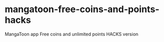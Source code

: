 # mangatoon-free-coins-and-points-hacks
MangaToon app Free coins and unlimited points HACKS version
